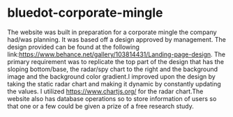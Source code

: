 # bluedot-corporate-mingle
The website was built in preparation for a corporate mingle the company had/was planning. It was based off a design approved by management.
The design provided can be found at the following link:https://www.behance.net/gallery/103814431/Landing-page-design.
The primary requirement was to replicate the top part of the design that has the sloping bottom/base, the radar/spy chart to the right
and the background image and the background color gradient.I improved upon the design  by taking the static radar chart and making it dynamic 
by constantly updating the values. I utilized https://www.chartjs.org/ for the radar chart.The website also has database operations so to store information of users so that one or a few could be given a prize of a free research study.
